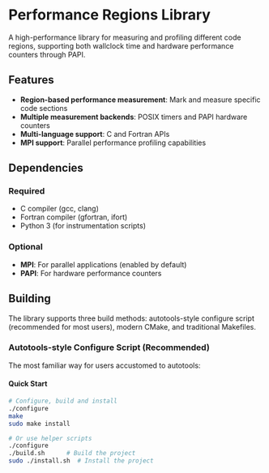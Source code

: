# Performance Regions Library

A high-performance library for measuring and profiling different code regions, supporting both wallclock time and hardware performance counters through PAPI.

## Features

- **Region-based performance measurement**: Mark and measure specific code sections
- **Multiple measurement backends**: POSIX timers and PAPI hardware counters
- **Multi-language support**: C and Fortran APIs
- **MPI support**: Parallel performance profiling capabilities

## Dependencies

### Required
- C compiler (gcc, clang)
- Fortran compiler (gfortran, ifort)
- Python 3 (for instrumentation scripts)

### Optional
- **MPI**: For parallel applications (enabled by default)
- **PAPI**: For hardware performance counters

## Building

The library supports three build methods: autotools-style configure script (recommended for most users), modern CMake, and traditional Makefiles.

### Autotools-style Configure Script (Recommended)

The most familiar way for users accustomed to autotools:

#### Quick Start
```bash
# Configure, build and install
./configure
make
sudo make install

# Or use helper scripts
./configure
./build.sh      # Build the project
sudo ./install.sh  # Install the project
```
